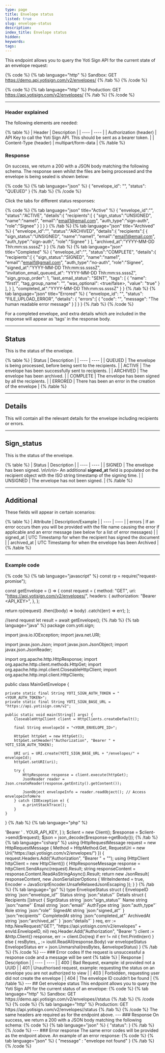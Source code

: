 ```yaml
---
type: page
title: Envelope status
listed: true
slug: envelope-status
description: 
index_title: Envelope status
hidden: 
keywords: 
tags: 
---
```


This endpoint allows you to query the Yoti Sign API for the current state of an envelope request:

{% code %}
{% tab language="http" %}
Sandbox:
GET https://demo.api.yotisign.com/v2/envelopes/<envelopeId>
{% /tab %}
{% /code %}

{% code %}
{% tab language="http" %}
Production: 
GET https://api.yotisign.com/v2/envelopes/<envelopeId>
{% /tab %}
{% /code %}

---

### Header explained

The following elements are needed:

{% table %}
| Header | Description | 
| ---- | ---- | 
| Authorization (header) | API Key to call the Yoti Sign API. This should be sent as a bearer token. | 
| Content-Type (header) | multipart/form-data | 
{% /table %}

### Response

On success, we return a 200 with a JSON body matching the following schema. The response seen whilst the files are being processed and the envelope is being sealed is shown below:

{% code %}
{% tab language="json" %}
{
    "envelope_id": "<envelopeId>",
    "status": "QUEUED"
}
{% /tab %}
{% /code %}

Click the tabs for different status responses:

{% code %}
{% tab language="json" title="Active" %}
{
   "envelope_id":"<envelopeId>",
   "status":"ACTIVE",
   "details":{
      "recipients":[
         {
            "sign_status":"UNSIGNED",
            "name":"name1",
            "email":"email1@email.com",
            "auth_type":"sign-auth",
            "role":"Signee"
         }
      ]
   }
}
{% /tab %}
{% tab language="json" title="Archived" %}
{
   "envelope_id":"<env id>",
   "status":"ARCHIVED",
   "details":{
      "recipients":[
         {
            "sign_status":"UNSIGNED",
            "name":"name1",
            "email":"email1@email.com",
            "auth_type":"sign-auth",
            "role":"Signee"
         }
      ],
      "archived_at":"YYYY-MM-DD Thh:mm:ss.ssssZ"
   }
}
{% /tab %}
{% tab language="json" title="Completed" %}
{
   "envelope_id":"<envelopeId>",
   "status":"COMPLETE",
   "details":{
      "recipients":[
         {
            "sign_status":"SIGNED",
            "name":"name1",
            "email":"email1@gmail.com",
            "auth_type":"no-auth",
            "role":"Signee",
            "signed_at":"YYYY-MM-DD Thh:mm:ss.ssssZ",
            "invitation_email_queued_at": "YYYY-MM-DD Thh:mm:ss.ssssZ",
            "sign_group_order": 1,
            "last_email_status": "SENT",
            "tags": [
                    {
                        "name": "first1",
                        "tag_group_name": "",
                        "was_optional": <true/false>,
                        "value": "true"
                    }
            ],
         }
      ],
      "completed_at":"YYYY-MM-DD Thh:mm:ss.ssssZ"
   }
}
{% /tab %}
{% tab language="json" title="Errored" %}
{
	"envelope_id": "<envelopeId>",
	"status": "FILE_UPLOAD_ERROR",
	"details": {
		"errors":[
			{
				"code": "<error code>",
				"message": "The human readable error message"
			}
		]
	}
}
{% /tab %}
{% /code %}

For a completed envelope, and extra details which are included in the response will appear as 'tags' in the response body.

---

## Status

This is the status of the envelope.

{% table %}
| Status | Description | 
| ---- | ---- | 
| QUEUED | The envelope is being processed, before being sent to the recipients. | 
| ACTIVE | The envelope has been successfully sent to recipients. | 
| ARCHIVED | The envelope has been archived. | 
| COMPLETE | The envelope has been signed by all the recipients. | 
| ERRORED | There has been an error in the creation of the envelope | 
{% /table %}

---

## Details

This will contain all the relevant details for the envelope including recipients or errors.

---

## Sign_status

This is the status of the envelope.

{% table %}
| Status | Description | 
| ---- | ---- | 
| SIGNED | The envelope has been signed. \n\n\n\n- An additional **signed_at** field is populated on the recipient object with the ISO string timestamp of the signing time. | 
| UNSIGNED | The envelope has not been signed. | 
{% /table %}

---

## Additional

These fields will appear in certain scenarios:

{% table %}
| Attribute | Description/Example | 
| ---- | ---- | 
| errors | If an error occurs then you will be provided with the file name causing the error if applicable and an error message (see below for a list of error messages) | 
| signed_at | UTC Timestamp for when the recipient has signed the document | 
| archived_at | UTC Timestamp for when the envelope has been Archived | 
{% /table %}

---

### Example code

{% code %}
{% tab language="javascript" %}
const rp = require("request-promise");

const getEnvelope = () => {
  const request = {
    method: "GET",
    uri: "https://api.yotisign.com/v2/envelopes/<envelopeId>",
    headers: {
      authorization: "Bearer <API_KEY>",
    },
  };

  return rp(request)
    .then((body) => body)
    .catch((err) => err);
};

//send request
let result = await getEnvelope();
{% /tab %}
{% tab language="java" %}
package com.yoti.sign;

import java.io.IOException;
import java.net.URI;

import javax.json.Json;
import javax.json.JsonObject;
import javax.json.JsonReader;

import org.apache.http.HttpResponse;
import org.apache.http.client.methods.HttpGet;
import org.apache.http.impl.client.CloseableHttpClient;
import org.apache.http.impl.client.HttpClients;

public class MainGetEnvelope {

    private static final String YOTI_SIGN_AUTH_TOKEN = "<YOUR_AUTH_TOKEN>";
    private static final String YOTI_SIGN_BASE_URL = "https://api.yotisign.com/v2";

    public static void main(String[] args) {
        CloseableHttpClient client = HttpClients.createDefault();

        final String envelopeId = "<YOUR_ENVELOPE_ID>";

        HttpGet httpGet = new HttpGet();
        httpGet.setHeader("Authorization", "Bearer " + YOTI_SIGN_AUTH_TOKEN);

        URI uri = URI.create(YOTI_SIGN_BASE_URL + "/envelopes/" + envelopeId);
        httpGet.setURI(uri);

        try {
            HttpResponse response = client.execute(httpGet);
            JsonReader reader = Json.createReader(response.getEntity().getContent());

            JsonObject envelopeInfo = reader.readObject(); // Access envelopeInfoHere
        } catch (IOException e) {
            e.printStackTrace();
        }
    }
}
{% /tab %}
{% tab language="php" %}
<?php

use GuzzleHttp\Client;
use GuzzleHttp\Psr7\Request;

$request = new Request(
    'GET',
    API_BASE_URL . "/envelopes/{$envelope_id}",
    [
        'Authorization' => 'Bearer ' . YOUR_API_KEY,
    ]
);

$client = new Client();
$response = $client->send($request);

$json = json_decode($response->getBody());
{% /tab %}
{% tab language="csharp" %}
using (HttpRequestMessage request = new HttpRequestMessage
    {
        Method = HttpMethod.Get,
        RequestUri = new Uri("https://api.yotisign.com/v2/envelopes/<envelopeId>")
    })
    {
        request.Headers.Add("Authorization", "Bearer " + "<API_KEY>");

        using (HttpClient httpClient = new HttpClient())
        {
            HttpResponseMessage response = httpClient.SendAsync(request).Result;

            string responseContent = response.Content.ReadAsStringAsync().Result;

            return new JsonResult(
                responseContent,
                new JsonSerializerOptions
                {
                    WriteIndented = true,
                    Encoder = JavaScriptEncoder.UnsafeRelaxedJsonEscaping
                });
        }
    }
{% /tab %}
{% tab language="go" %}
type EnvelopeStatus struct {
		EnvelopeID string `json:"envelope_id"`
		Status     string `json:"status"`
		Details    struct {
			Recipients []struct {
				SignStatus string `json:"sign_status"`
				Name       string `json:"name"`
				Email      string `json:"email"`
				AuthType   string `json:"auth_type"`
				Role       string `json:"role"`
				SignedAt   string `json:"signed_at"`
			} `json:"recipients"`
			CompletedAt string `json:"completed_at"`
			ArchivedAt string `json:"archived_at"`
		} `json:"details"`
	}


	req, err := http.NewRequest("GET", "https://api.yotisign.com/v2/envelopes" + envId.EnvelopeID, nil)
	req.Header.Add("Authorization", "Bearer <API_KEY>")

	client := &http.Client{}
	response, err := client.Do(req)

	if err != nil {
		fmt.Println(err)
	} else {
		resBytes, _ := ioutil.ReadAll(response.Body)
		var envelopeStatus EnvelopeStatus
		err = json.Unmarshal(resBytes, &envelopeStatus)
	}
{% /tab %}
{% /code %}

---

### Error codes

If the request is unsuccessful a response code and a message will be sent

{% table %}
| Response | Description | 
| ---- | ---- | 
| 400 | Bad Request, example: id provided not a UUID | 
| 401 | Unauthorised request, example: requesting the status on an envelope you are not authorized to view | 
| 403 | Forbidden, requesting user did not create the envelope | 
| 404 | The envelope ID couldn’t be found | 
{% /table %}

---

## Get envelope status

This endpoint allows you to query the Yoti Sign API for the current status of an envelope:

{% code %}
{% tab language="http" %}
Sandbox:
GET https://demo.api.yotisign.com/v2/envelopes/<envelopeId>/status
{% /tab %}
{% /code %}

{% code %}
{% tab language="http" %}
Production:
GET https://api.yotisign.com/v2/envelopes/<envelopeId>/status
{% /tab %}
{% /code %}

The same headers are required as for the endpoint above.

---

### Response

On success, we return a 200 with a JSON body matching the following schema:

{% code %}
{% tab language="json" %}
{
  "status": <COMPLETED/ARCHIVED/ACTIVE/ERRORED>
}
{% /tab %}
{% /code %}

---

### Error response

The same error codes will be provided as the endpoint above. An example of an error response:

{% code %}
{% tab language="json" %}
{
  "message" : "envelope not found"
}
{% /tab %}
{% /code %}